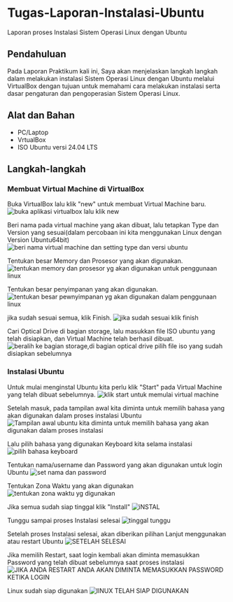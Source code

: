 # Tugas-Laporan-Instalasi-Ubuntu
Laporan proses Instalasi Sistem Operasi Linux dengan Ubuntu
## Pendahuluan
Pada Laporan Praktikum kali ini, Saya akan menjelaskan langkah langkah dalam melakukan instalasi Sistem Operasi Linux dengan Ubuntu melalui VirtualBox dengan tujuan untuk memahami cara melakukan instalasi serta dasar pengaturan dan pengoperasian Sistem Operasi Linux.
## Alat dan Bahan
- PC/Laptop
- VrtualBox
- ISO Ubuntu versi 24.04 LTS
## Langkah-langkah
### Membuat Virtual Machine di VirtualBox
 Buka VirtualBox lalu klik "new" untuk membuat Virtual Machine baru.
 ![buka aplikasi virtualbox lalu klik new](https://raw.githubusercontent.com/BimBimBima/Laporan-Instalasi-Ubuntu/be5e1b99a09ad7a643711809705b866c50ef077f/Screenshot%20Instalasi%20Linux/Screenshot%202024-08-30%20195713.png)
 
 
 Beri nama pada virtual machine yang akan dibuat, lalu tetapkan Type dan Version yang sesuai(dalam percobaan ini kita menggunakan Linux dengan Version Ubuntu64bit)
 ![beri nama virtual machine dan setting type dan versi ubuntu](https://github.com/BimBimBima/Laporan-Instalasi-Ubuntu/blob/main/Screenshot%20Instalasi%20Linux/Screenshot%202024-08-30%20195901.png?raw=true) 
 
 
 Tentukan besar Memory dan Prosesor yang akan digunakan.
![tentukan memory dan prosesor yg akan digunakan untuk penggunaan linux](https://github.com/BimBimBima/Laporan-Instalasi-Ubuntu/blob/main/Screenshot%20Instalasi%20Linux/Screenshot%202024-08-30%20195954.png?raw=true)


Tentukan besar penyimpanan yang akan digunakan.
![tentukan besar pewnyimpanan yg akan digunakan dalam penggunaan linux](https://github.com/BimBimBima/Laporan-Instalasi-Ubuntu/blob/main/Screenshot%20Instalasi%20Linux/Screenshot%202024-08-30%20200009.png?raw=true)


jika sudah sesuai semua, klik Finish.
![jika sudah sesuai klik finish](https://github.com/BimBimBima/Laporan-Instalasi-Ubuntu/blob/main/Screenshot%20Instalasi%20Linux/Screenshot%202024-08-30%20200020.png?raw=true)


Cari Optical Drive di bagian storage, lalu masukkan file ISO ubuntu yang telah disiapkan, dan Virtual Machine telah berhasil dibuat.
![beralih ke bagian storage,di bagian optical drive pilih  file iso yang sudah disiapkan sebelumnya](https://raw.githubusercontent.com/BimBimBima/Laporan-Instalasi-Ubuntu/main/Screenshot%20Instalasi%20Linux/Screenshot%202024-08-30%20200034.png)


### Instalasi Ubuntu
Untuk mulai menginstal Ubuntu kita perlu klik "Start" pada Virtual Machine yang telah dibuat sebelumnya.
![klik start untuk memulai virtual machine](https://github.com/BimBimBima/Laporan-Instalasi-Ubuntu/blob/main/Screenshot%20Instalasi%20Linux/Screenshot%202024-08-30%20200046.png?raw=true)


Setelah masuk, pada tampilan awal kita diminta untuk memilih bahasa yang akan digunakan dalam proses instalasi Ubuntu
![Tampilan awal ubuntu kita diminta untuk memilih bahasa yang akan digunakan dalam proses instalasi](https://github.com/BimBimBima/Laporan-Instalasi-Ubuntu/blob/main/Screenshot%20Instalasi%20Linux/Screenshot%202024-08-30%20200328.png?raw=true)

 
 Lalu pilih bahasa yang digunakan Keyboard kita  selama instalasi
 ![pilih bahasa keyboard](https://github.com/BimBimBima/Laporan-Instalasi-Ubuntu/blob/main/Screenshot%20Instalasi%20Linux/Screenshot%202024-08-30%20200343.png?raw=truea)

 Tentukan nama/username dan Password yang akan digunakan untuk login Ubuntu
 ![set nama dan password](https://github.com/BimBimBima/Laporan-Instalasi-Ubuntu/blob/main/Screenshot%20Instalasi%20Linux/Screenshot%202024-08-30%20200514.png?raw=true)

Tentukan Zona Waktu yang akan digunakan
 ![tentukan zona waktu yg digunakan](https://github.com/BimBimBima/Laporan-Instalasi-Ubuntu/blob/main/Screenshot%20Instalasi%20Linux/Screenshot%202024-08-30%20200533.png?raw=true)

Jika semua sudah siap tinggal klik "Install"
 ![iNSTAL](https://github.com/BimBimBima/Laporan-Instalasi-Ubuntu/blob/main/Screenshot%20Instalasi%20Linux/Screenshot%202024-08-30%20200543.png?raw=true)

Tunggu sampai proses Instalasi selesai
 ![tinggal tunggu](https://github.com/BimBimBima/Laporan-Instalasi-Ubuntu/blob/main/Screenshot%20Instalasi%20Linux/Screenshot%202024-08-30%20201230.png?raw=true)

Setelah proses Instalasi selesai, akan diberikan pilihan Lanjut menggunakan atau restart Ubuntu 
 ![SETELAH SELESAI](https://github.com/BimBimBima/Laporan-Instalasi-Ubuntu/blob/main/Screenshot%20Instalasi%20Linux/Screenshot%202024-08-30%20211003.png?raw=true)

Jika memilih Restart, saat login kembali akan diminta memasukkan Password yang telah dibuat sebelumnya saat proses instalasi 
 ![JIKA ANDA RESTART ANDA AKAN DIMINTA MEMASUKKAN PASSWORD KETIKA LOGIN](https://github.com/BimBimBima/Laporan-Instalasi-Ubuntu/blob/main/Screenshot%20Instalasi%20Linux/Screenshot%202024-08-30%20211159.png?raw=true)

Linux sudah siap digunakan
 ![lINUX TELAH SIAP DIGUNAKAN](https://github.com/BimBimBima/Laporan-Instalasi-Ubuntu/blob/main/Screenshot%20Instalasi%20Linux/Screenshot%202024-08-30%20211250.png?raw=true)
